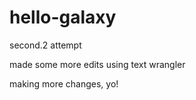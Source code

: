 # hello-galaxy
second.2 attempt

made some more edits using text wrangler

making more changes, yo!


